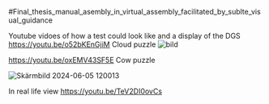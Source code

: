 #Final_thesis_manual_asembly_in_virtual_assembly_facilitated_by_sublte_visual_guidance



Youtube vidoes of how a test could look like and a display of the DGS
https://youtu.be/o52bKEnGjiM Cloud puzzle 
![bild](https://github.com/Nilswik/Final_thesis_manual_asembly_in_virtual_assembly_facilitated_by_sublte_visual_guidance/assets/85519087/5cf7eef8-2014-480a-8ab8-8cbc8758f710)


https://youtu.be/oxEMV43SF5E Cow puzzle 

![Skärmbild 2024-06-05 120013](https://github.com/Nilswik/Final_thesis_manual_asembly_in_virtual_assembly_facilitated_by_sublte_visual_guidance/assets/85519087/1f9828e7-db71-4c9b-a79f-03f754c6b4d9)


In real life view https://youtu.be/TeV2DI0ovCs

